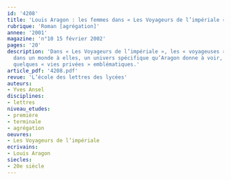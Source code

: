 ```yaml
---
id: '4208'
title: 'Louis Aragon : les femmes dans « Les Voyageurs de l’impériale »'
rubrique: 'Roman [agrégation]'
annee: '2001'
magazine: 'n°10 15 février 2002'
pages: '20'
description: 'Dans « Les Voyageurs de l’impériale », les « voyageuses » évoluent
  dans un monde à elles, un univers spécifique qu’Aragon donne à voir, à lire à travers
  quelques « vies privées » emblématiques.'
article_pdf: '4208.pdf'
revue: 'L’école des lettres des lycées'
auteurs:
- Yves Ansel
disciplines:
- lettres
niveau_etudes:
- première
- terminale
- agrégation
oeuvres:
- Les Voyageurs de l’impériale
ecrivains:
- Louis Aragon
siecles:
- 20e siècle
---
```

